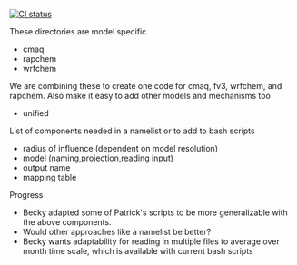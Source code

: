 [![CI status](https://github.com/NOAA-CSL/MELODIES-MONET/actions/workflows/ci.yml/badge.svg)](https://github.com/NOAA-CSL/MELODIES-MONET/actions/workflows/ci.yml)

These directories are model specific
- cmaq
- rapchem
- wrfchem

We are combining these to create one code for cmaq, fv3, wrfchem, and rapchem. 
Also make it easy to add other models and mechanisms too
- unified 

List of components needed in a namelist or to add to bash scripts
- radius of influence (dependent on model resolution)
- model (naming,projection,reading input)
- output name
- mapping table

Progress
- Becky adapted some of Patrick's scripts to be more generalizable with the above components. 
- Would other approaches like a namelist be better?
- Becky wants adaptability for reading in multiple files to average over month time scale,
  which is available with current bash scripts
